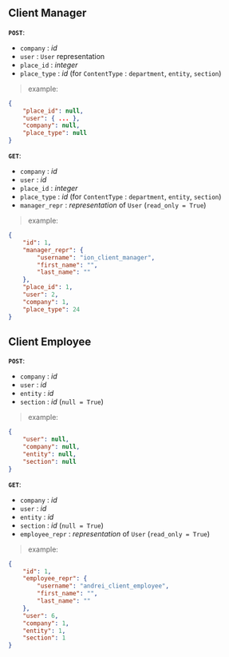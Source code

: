 ## Client Manager

**`POST`**:

- `company` : *id* 
- `user` : `User` representation
- `place_id` : *integer*
- `place_type` : *id* (for `ContentType` : `department`, `entity`, `section`)

> example:
```json
{
    "place_id": null,
    "user": { ... },
    "company": null,
    "place_type": null
}
```

**`GET`**:

- `company` : *id* 
- `user` : *id*
- `place_id` : *integer*
- `place_type` : *id* (for `ContentType` : `department`, `entity`, `section`)
- `manager_repr` : *representation* of `User` (`read_only = True`)

> example: 
```json
{
    "id": 1,
    "manager_repr": {
        "username": "ion_client_manager",
        "first_name": "",
        "last_name": ""
    },
    "place_id": 1,
    "user": 2,
    "company": 1,
    "place_type": 24
}
```

## Client Employee

**`POST`**:

- `company` : *id* 
- `user` : *id*
- `entity` : *id*
- `section` : *id* (`null = True`)

> example:
```json
{
    "user": null,
    "company": null,
    "entity": null,
    "section": null
}
```

**`GET`**:

- `company` : *id* 
- `user` : *id*
- `entity` : *id*
- `section` : *id* (`null = True`)
- `employee_repr` : *representation* of `User` (`read_only = True`)

> example: 
```json
{
    "id": 1,
    "employee_repr": {
        "username": "andrei_client_employee",
        "first_name": "",
        "last_name": ""
    },
    "user": 6,
    "company": 1,
    "entity": 1,
    "section": 1
}
```
